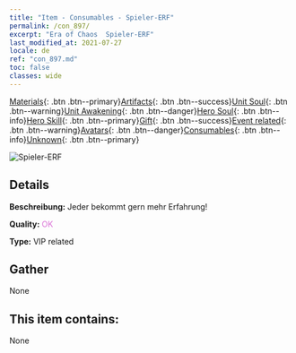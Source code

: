 ```yaml
---
title: "Item - Consumables - Spieler-ERF"
permalink: /con_897/
excerpt: "Era of Chaos  Spieler-ERF"
last_modified_at: 2021-07-27
locale: de
ref: "con_897.md"
toc: false
classes: wide
---
```

 [Materials](/ItemsDE/){: .btn .btn--primary}[Artifacts](/ItemsDE/Artifacts/){: .btn .btn--success}[Unit Soul](/ItemsDE/UnitSoul/){: .btn .btn--warning}[Unit Awakening](/ItemsDE/UnitAwakening/){: .btn .btn--danger}[Hero Soul](/ItemsDE/HeroSoul/){: .btn .btn--info}[Hero Skill](/ItemsDE/HeroSkill/){: .btn .btn--primary}[Gift](/ItemsDE/Gift/){: .btn .btn--success}[Event related](/ItemsDE/Events/){: .btn .btn--warning}[Avatars](/ItemsDE/Avatars/){: .btn .btn--danger}[Consumables](/ItemsDE/Consumables/){: .btn .btn--info}[Unknown](/ItemsDE/Unknown/){: .btn .btn--primary}

 ![Spieler-ERF](/images/t/i_101.png)

## Details
 **Beschreibung:** Jeder bekommt gern mehr Erfahrung!

 **Quality:** <span style="color: #DA70D6">OK</span>

 **Type:** VIP related

## Gather

  None

## This item contains:

  None

